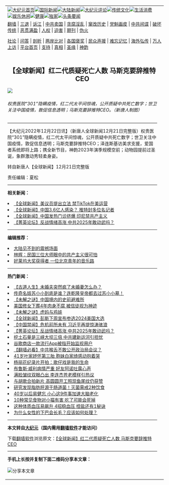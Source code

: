 <a name="1" id="1" target="_blank"></a><span id="1"></span>
<table align=center border="0"><tr><td colspan="2" VALIGN=TOP><a href="https://github.com/19920513/djy/blob/master/gb/nf1351518.md#1"><img src="https://raw.githubusercontent.com/19920513/www/master/t/djy/1.jpg" title="大纪元首页" alt="大纪元首页"></a><a href="https://github.com/19920513/djy/blob/master/gb/n24hr.md#1"><img src="https://raw.githubusercontent.com/19920513/www/master/t/djy/3.jpg" title="国际新闻" alt="国际新闻"></a><a href="https://github.com/19920513/djy/blob/master/gb/nsc413.md#1"><img src="https://raw.githubusercontent.com/19920513/www/master/t/djy/4.jpg" title="大陆新闻" alt="大陆新闻"></a><a href="https://github.com/19920513/djy/blob/master/gb/news392.md#1"><img src="https://raw.githubusercontent.com/19920513/www/master/t/djy/5.jpg" title="大纪元评论" alt="大纪元评论"></a><a href="https://github.com/19920513/djy/blob/master/gb/news2007.md#1"><img src="https://raw.githubusercontent.com/19920513/www/master/t/djy/6.jpg" title="传统文化" alt="传统文化"></a><a href="https://github.com/19920513/djy/blob/master/gb/news2008.md#1"><img src="https://raw.githubusercontent.com/19920513/www/master/t/djy/7.jpg" title="生活消费" alt="生活消费"></a><a href="https://github.com/19920513/djy/blob/master/gb/ncyule.md#1"><img src="https://raw.githubusercontent.com/19920513/www/master/t/djy/8.jpg" title="娱乐休闲" alt="娱乐休闲"></a><a href="https://github.com/19920513/djy/blob/master/gb/nsc1002.md#1"><img src="https://raw.githubusercontent.com/19920513/www/master/t/djy/9.jpg" title="健康" alt="健康"></a><a href="https://github.com/19920513/djy/blob/master/gb/nf6092.md#1"><img src="https://raw.githubusercontent.com/19920513/www/master/t/djy/10a.jpg" title="独家" alt="独家"></a><a href="https://github.com/19920513/djy/blob/master/gb/nf4514.md#1"><img src="https://raw.githubusercontent.com/19920513/www/master/t/djy/12a.jpg" title="头条要闻" alt="头条要闻"></a></td></tr>
<tr><td colspan="2" VALIGN=TOP><a target="_blank" href="https://github.com/19920513/www/blob/master/README.md?zsrh#1">翻墙</a> | <a target="_blank" href="https://github.com/19920513/djy/blob/master/gb/nf5657.md#1">三退</a> | <a target="_blank" href="https://github.com/19920513/djy/blob/master/gb/nf6124.md#1">诉江</a> | <a target="_blank" href="https://github.com/19920513/djy/blob/master/gb/nf1176117.md#1">中共卖国</a> | <a target="_blank" href="https://github.com/19920513/djy/blob/master/gb/nf5773.md#1">贪腐淫乱</a> | <a target="_blank" href="https://github.com/19920513/djy/blob/master/gb/nf1176115.md#1">窜改历史</a> | <a target="_blank" href="https://github.com/19920513/djy/blob/master/gb/nf1176107.md#1">党魁画皮</a> | <a target="_blank" href="https://github.com/19920513/djy/blob/master/gb/nf1320400.md#1">中共间谍</a> | <a target="_blank" href="https://github.com/19920513/djy/blob/master/gb/nf1176114.md#1">破坏传统</a> | <a target="_blank" href="https://github.com/19920513/ntdtv/blob/master/gb/prog447_1.md#1">恶贯满盈</a> | <a target="_blank" href="https://github.com/19920513/djy/blob/master/gb/ncid278.md#1">人权</a> | <a target="_blank" href="https://github.com/19920513/djy/blob/master/gb/nf1176111.md#1">迫害</a> | <a target="_blank" href="https://gitlab.com/szzdlab/mh-qikan/blob/master/README.md#1">期刊</a> | <a target="_blank" href="https://github.com/19920513/djy/blob/master/gb/nf5562.md#1">伪火</a></p><p><a target="_blank" href="https://github.com/19920513/djy/blob/master/gb/9p.md#1">社论</a> | <a target="_blank" href="https://github.com/19920513/djy/blob/master/gb/nf4378.md#1">问答</a> | <a target="_blank" href="https://github.com/19920513/djy/blob/master/gb/nf5792.md#1">剖析</a> | <a target="_blank" href="https://github.com/19920513/djy/blob/master/gb/nf5735.md#1">两岸比对</a> | <a target="_blank" href="https://github.com/19920513/djy/blob/master/gb/nf6119.md#1">各国褒奖</a> | <a target="_blank" href="https://github.com/19920513/djy/blob/master/gb/nf6120.md#1">民众声援</a> | <a target="_blank" href="https://github.com/19920513/djy/blob/master/gb/nf1188594.md#1">难忘记忆</a> | <a target="_blank" href="https://github.com/19920513/djy/blob/master/gb/nf3180.md#1">海外弘传</a> | <a target="_blank" href="https://github.com/19920513/djy/blob/master/gb/nf5410.md#1">万人上访</a> | <a target="_blank" href="https://github.com/19920513/www/blob/master/README.md?zsrh#1">平台首页</a> | <a target="_blank" href="https://github.com/19920513/djy/blob/master/gb/nf4386.md#1">支持</a> | <a target="_blank" href="https://github.com/19920513/djy/blob/master/gb/nf4389.md#1">真相</a> | <a target="_blank" href="https://github.com/19920513/djy/blob/master/gb/nf5790.md#1">圣缘</a> | <a target="_blank" href="https://github.com/19920513/djy/blob/master/gb/nf4786.md#1">神韵</a></td></tr>
<tr><td VALIGN=TOP width="626"><h2 align=center>【全球新闻】红二代质疑死亡人数 马斯克要辞推特CEO</h2>
<img width="600" src="https://i.epochtimes.com/assets/uploads/2022/12/id13889676-DJY-QQXW-1200x800.jpg" />
<h6>权贵医院“301”隐瞒疫情，红二代太平间惊魂，公开质疑中共死亡数字；世卫关注中国疫情，敦促信息透明；马斯克要辞推特CEO。（新唐人制图）
</h6>
<hr>
	<p>【大纪元2022年12月22日讯】（新唐人全球新闻12月21日完整版）权贵医院“301”<ahref="https://github.com/19920513/djy/blob/master/gb/tag/%E9%9A%90%E7%9E%92%E7%96%AB%E6%83%85.md#1">隐瞒疫情</a>，<ahref="https://github.com/19920513/djy/blob/master/gb/tag/%E7%BA%A2%E4%BA%8C%E4%BB%A3.md#1">红二代</a>太平间惊魂，公开质疑中共<ahref="https://github.com/19920513/djy/blob/master/gb/tag/%E6%AD%BB%E4%BA%A1%E6%95%B0%E5%AD%97.md#1">死亡数字</a>；世卫关注中国疫情，敦促信息透明；<ahref="https://github.com/19920513/djy/blob/master/gb/tag/%E9%A9%AC%E6%96%AF%E5%85%8B.md#1">马斯克</a>要辞<ahref="https://github.com/19920513/djy/blob/master/gb/tag/%E6%8E%A8%E7%89%B9.md#1">推特</a>CEO；泽连斯基访美求支援，爱国者系统即将上路；携全新节目，神韵2023年演季规模空前；动物园提前过圣诞，象群激动秀轻柔身姿。</p>
<p><center><a title="权贵医院“301”隐瞒疫情，红二代太平间惊魂，公开质疑中共死亡数字；中共高层、名人集中去世，疑似染疫但官媒避谈；世卫关注中国疫情，敦促信息透明；马斯克要辞推特CEO【 #全球新闻 】| #新唐人电视台" src="https://www.ganjing.com/zh-CN/embed/1fgbnljdbiiQM98983WIVP9lZ18o1c" width="640" b="360" frameborder="0" allowfullscreen="allowfullscreen"></a></center>转自新唐人【<ahref="https://www.ntdtv.com/b5/2022/12/22/a103603837.md#1">全球新闻</a>】12月21日完整版</p>
<p>责任编辑：夏松</p>
	
<hr>


<strong>相关新闻：</strong>
<li><a href="https://github.com/19920513/djy/blob/master/gb/22/12/14/n13884540.md#1">【全球新闻】美议员提出立法 禁TikTok在美运营</a></li>
<li><a href="https://github.com/19920513/djy/blob/master/gb/22/12/17/n13886689.md#1">【全球新闻】中国3.6亿人感染？ 推特封多位名记者</a></li>
<li><a href="https://github.com/19920513/djy/blob/master/gb/22/12/21/n13888905.md#1">【全球新闻】中国发热门诊挤爆 印尼禁共产主义</a></li>
<li><a href="https://github.com/19920513/djy/blob/master/gb/23/6/1/n14008400.md#1">【菁英论坛】反战情绪高涨 中共2025年敢动武吗？</a></li>
<hr>


<strong>编辑推荐：</strong>
<li><a href="https://github.com/19920513/djy/blob/master/gb/13/11/27/n4020290.md?dfh#1" target="_blank">大陆见不到的震撼场面</a></li><li><a href="https://github.com/tsiac2612/djy/blob/master/gb/18/5/9/n10377672.md#1" target="_blank">林辉：民国三位大师眼中的共产主义很可怕</a></li><li><a href="https://github.com/tsiac2612/djy/blob/master/gb/19/10/10/n11580971.md#1" target="_blank">好莱坞大奖获得者 一位北京青年的音乐路</a></li>
<hr>

<strong>热门新闻：</strong>
<li><a href="https://github.com/19920513/djy/blob/master/gb/23/5/18/n13999285.md#1">【古道人生】未婚夫突然疯了未婚妻怎么办？</a></li>
<li><a href="https://github.com/19920513/djy/blob/master/gb/23/5/26/n14004224.md#1">传奇名妓苏小小到底是谁？连乾隆皇帝都去过苏小小墓！</a></li>
<li><a href="https://github.com/19920513/djy/blob/master/gb/23/5/26/n14004563.md#1">【未解之谜】中国境内的史前避难所</a></li>
<li><a href="https://github.com/19920513/djy/blob/master/gb/23/5/29/n14005612.md#1">美国修女下葬4年肉身不腐 被信徒视为神迹</a></li>
<li><a href="https://github.com/19920513/djy/blob/master/gb/23/5/29/n14006059.md#1">【未解之谜】虎妈与鸡娃</a></li>
<li><a href="https://github.com/19920513/djy/blob/master/gb/23/6/1/n14007936.md#1">【全球新闻】彭斯下周宣布参选2024美国大选</a></li>
<li><a href="https://github.com/19920513/djy/blob/master/gb/23/5/31/n14007577.md#1">【中国禁闻】危机前所未有 习近平再提惊涛骇浪</a></li>
<li><a href="https://github.com/19920513/djy/blob/master/gb/23/6/1/n14008400.md#1">【菁英论坛】反战情绪高涨 中共2025年敢动武吗？</a></li>
<li><a href="https://github.com/19920513/djy/blob/master/gb/23/5/31/n14007556.md#1">挖土石量是三峡大坝三倍 中共建新运河引担忧</a></li>
<li><a href="https://github.com/19920513/djy/blob/master/gb/23/5/30/n14006930.md#1">谷歌商店一款流行App被指开始监视用户</a></li>
<li><a href="https://github.com/19920513/djy/blob/master/gb/23/5/31/n14007109.md#1">【翻墙必看】中共喉舌不敢公开政治局会议？</a></li>
<li><a href="https://github.com/19920513/djy/blob/master/gb/23/5/31/n14007169.md#1">41岁叶家妤怀第三胎 胞妹白家绮感动抱着哭</a></li>
<li><a href="https://github.com/19920513/djy/blob/master/gb/23/5/30/n14006719.md#1">杨丽花纪录片开拍：歌仔戏是我的生命</a></li>
<li><a href="https://github.com/19920513/djy/blob/master/gb/23/5/30/n14006532.md#1">布鲁斯·威利病情严重 好友阿诺吐露心声</a></li>
<li><a href="https://github.com/19920513/djy/blob/master/gb/23/5/31/n14007583.md#1">满脸皱纹双眼凸出 李连杰苍老模样引热议</a></li>
<li><a href="https://github.com/19920513/djy/blob/master/gb/23/5/30/n14006919.md#1">与胡歌合拍新片 高圆圆开工照现鱼尾纹仍获赞</a></li>
<li><a href="https://github.com/19920513/djy/blob/master/gb/23/5/11/n13993859.md#1">研究发现脂肪肝源于肠道菌！灭菌需戒2种饮食</a></li>
<li><a href="https://github.com/19920513/djy/blob/master/gb/23/5/29/n14005513.md#1">40岁以后易健忘 小心这9件事加速大脑老化</a></li>
<li><a href="https://github.com/19920513/djy/blob/master/gb/23/5/31/n14007259.md#1">10种常见食物对小猫有害 吃了可能会死掉</a></li>
<li><a href="https://github.com/19920513/djy/blob/master/gb/23/5/25/n14003921.md#1">这种体质血压易飙升 4招稳血压 控盐还有1秘诀</a></li>
<li><a href="https://github.com/19920513/djy/blob/master/gb/23/5/30/n14006611.md#1">为什么女性的下巴会长毛？应该如何处理？</a></li>
<hr>

<strong>本文转自<a href="https://www.epochtimes.com">大纪元</a>（国内需用<a href="https://github.com/19920513/www/blob/master/README.md#8">翻墙软件</a>才能访问）</strong><p>下载<a href="https://github.com/19920513/www/blob/master/README.md#8">翻墙软件</a>浏览原文：<a href="https://www.epochtimes.com/gb/22/12/22/n13889626.htm">【全球新闻】红二代质疑死亡人数 马斯克要辞推特CEO</a></p><hr>

<strong>手机上长按并复制下面二维码分享本文章：</strong><br><br><img src="https://chart.apis.google.com/chart?cht=qr&chs=240x240&choe=UTF-8&chld=M|2&chl=https://github.com/19920513/djy/blob/master/gb/22/12/22/n13889626.md%231" title="分享本文章"></td><td VALIGN=TOP><a href="https://github.com/19920513/djy/blob/master/gb/16/1/21/n4622075.md?dfh#1" target="_blank"><img src="https://raw.githubusercontent.com/19920513/djy/master/gb/300/wei-f1.jpg" title="中共的伪火骗局"  alt="中共的伪火骗局"></a><br><a href="https://github.com/19920513/www/blob/master/README.md?dfh#9" target="_blank"><img src="https://raw.githubusercontent.com/19920513/djy/master/gb/300/yong-h.jpg" title="永恒的见证"  alt="永恒的见证"></a><br><a href="https://github.com/19920513/djy/blob/master/gb/13/9/29/n3974789.md?dfh#1" target="_blank"><img src="https://raw.githubusercontent.com/19920513/djy/master/gb/300/shang-lnz.jpg" title="善良女子被中共投男牢"  alt="善良女子被中共投男牢"></a><br><a href="https://github.com/19920513/djy/blob/master/gb/16/3/16/n4663449.md?dfh#1" target="_blank"><img src="https://raw.githubusercontent.com/19920513/djy/master/gb/300/huo-z3.jpg" title="警卫目击活摘器官"  alt="警卫目击活摘器官"></a><br><a href="https://github.com/19920513/djy/blob/master/gb/16/8/7/n8177641.md?dfh#1" target="_blank"><img src="https://raw.githubusercontent.com/19920513/djy/master/gb/300/huo-z4.jpg" title="证人描述活摘恐怖"  alt="证人描述活摘恐怖"></a><br><a href="https://github.com/19920513/djy/blob/master/gb/10/4/19/n2881569.md?dfh#1" target="_blank"><img src="https://raw.githubusercontent.com/19920513/djy/master/gb/300/huo-z1.jpg" title="揭开活摘器官黑幕"  alt="揭开活摘器官黑幕"></a><br><a href="https://github.com/19920513/djy/blob/master/gb/10/11/7/n3077476.md?dfh#1" target="_blank"><img src="https://raw.githubusercontent.com/19920513/djy/master/gb/300/ma-ks.jpg" title="马克思的成魔之路"  alt="马克思的成魔之路"></a><br><a href="https://github.com/19920513/djy/blob/master/gb/14/6/9/n4173977.md?dfh#1" target="_blank"><img src="https://raw.githubusercontent.com/19920513/djy/master/gb/300/chang-zs.jpg" title="藏字石 蕴天机"  alt="藏字石 蕴天机"></a><br><a href="https://github.com/19920513/djy/blob/master/gb/18/5/10/n10381511.md?dfh#1" target="_blank"><img src="https://raw.githubusercontent.com/19920513/djy/master/gb/300/st1.jpg" title="关注三亿人三退"  alt="关注三亿人三退"></a><br><a href="https://github.com/19920513/djy/blob/master/gb/18/3/21/n10237682.md?dfh#1" target="_blank"><img src="https://raw.githubusercontent.com/19920513/djy/master/gb/300/jie-t.jpg" title="解体中共复兴中华"  alt="解体中共复兴中华"></a><br><a href="https://github.com/19920513/djy/blob/master/gb/9/2/9/n2422991.md?dfh#1" target="_blank"><img src="https://raw.githubusercontent.com/19920513/djy/master/gb/300/gao-zs.jpg" title="中共迫害良心律师"  alt="中共迫害良心律师"></a><br><a href="https://github.com/19920513/djy/blob/master/gb/18/12/9/n10900044.md?dfh#1" target="_blank"><img src="https://raw.githubusercontent.com/19920513/djy/master/gb/300/sj1.jpg" title="三百多万人举报江泽民"  alt="三百多万人举报江泽民"></a><br><a href="https://github.com/19920513/djy/blob/master/gb/18/8/28/n10672014.md?dfh#1" target="_blank"><img src="https://raw.githubusercontent.com/19920513/djy/master/gb/300/sj2.jpg" title="这些官员为何起诉江泽民"  alt="这些官员为何起诉江泽民"></a><br><a href="https://github.com/19920513/djy/blob/master/gb/8/12/18/n2367165.md?dfh#1" target="_blank"><img src="https://raw.githubusercontent.com/19920513/djy/master/gb/300/liangan.jpg" title="海峡两岸的强烈对比"  alt="海峡两岸的强烈对比"></a><br><a href="https://github.com/19920513/djy/blob/master/gb/15/12/10/n4593139.md?dfh#1" target="_blank"><img src="https://raw.githubusercontent.com/19920513/djy/master/gb/300/jia-ndzl.jpg" title="加拿大总理的贺信"  alt="加拿大总理的贺信"></a><br><a href="https://github.com/19920513/djy/blob/master/gb/11/6/17/n3289382.md?dfh#1" target="_blank"><img src="https://raw.githubusercontent.com/19920513/djy/master/gb/300/xiao-wd.jpg" title="探寻真相兼听则明"  alt="探寻真相兼听则明"></a><br><a href="https://github.com/19920513/djy/blob/master/gb/18/10/27/n10812623.md?dfh#1" target="_blank"><img src="https://raw.githubusercontent.com/19920513/djy/master/gb/300/yindu.jpg" title="印度媒体报道东方"  alt="印度媒体报道东方"></a><br><a href="https://github.com/19920513/djy/blob/master/gb/18/6/9/n10469652.md?dfh#1" target="_blank"><img src="https://raw.githubusercontent.com/19920513/djy/master/gb/300/xie-j.jpg" title="不一样的海外校园"  alt="不一样的海外校园"></a><br><a href="https://github.com/19920513/djy/blob/master/gb/7/4/5/n1669415.md?dfh#1" target="_blank"><img src="https://raw.githubusercontent.com/19920513/djy/master/gb/300/li-up.jpg" title="从大师到徒弟的传奇"  alt="从大师到徒弟的传奇"></a><br><a href="https://github.com/19920513/djy/blob/master/gb/17/5/26/n9191512.md?dfh#1" target="_blank"><img src="https://raw.githubusercontent.com/19920513/djy/master/gb/300/zfl2.jpg" title="亿万人与东方一本奇书"  alt="亿万人与东方一本奇书"></a><br><a href="https://github.com/19920513/djy/blob/master/gb/13/11/27/n4020290.md?dfh#1" target="_blank"><img src="https://raw.githubusercontent.com/19920513/djy/master/gb/300/zhen-h.jpg" title="大陆见不到的震撼场面"  alt="大陆见不到的震撼场面"></a><br><a href="https://github.com/19920513/djy/blob/master/gb/15/7/17/n4482910.md?dfh#1" target="_blank"><img src="https://raw.githubusercontent.com/19920513/djy/master/gb/300/dalu-sk.jpg" title="人心向善 大陆当初盛况"  alt="人心向善 大陆当初盛况"></a><br><a href="https://github.com/19920513/djy/blob/master/gb/19/1/5/n10955468.md?dfh#1" target="_blank"><img src="https://raw.githubusercontent.com/19920513/djy/master/gb/300/zfl1.jpg" title="追寻真理 这书讲什么"  alt="追寻真理 这书讲什么"></a><br><a href="https://github.com/19920513/www/blob/master/README.md?dfh#1" target="_blank"><img src="https://raw.githubusercontent.com/19920513/djy/master/gb/300/fq1.jpg" title="下载免费翻墙软件"  alt="下载免费翻墙软件"></a><br></td></tr></table>
